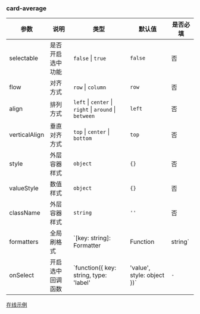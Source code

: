 ### card-average
| 参数 | 说明     | 类型                                                        | 默认值 | 是否必填 |
| ---- | -------- | ----------------------------------------------------------- | ------ | -------- |
| selectable | 是否开启选中功能 | `false` \| `true` | `false`      | 否       |
| flow | 对齐方式 | `row` \| `column` | `row`      | 否       |
| align | 排列方式 | `left` \| `center` \| `right` \| `around` \| `between`  | `left` | 否       |
| verticalAlign | 垂直对齐方式 | `top` \| `center` \| `bottom` | `top`  | 否       |
| style | 外层容器样式 | `object`   | `{}`   | 否       |
| valueStyle | 数值样式 | `object` | `{}`   | 否       |
| className | 外层容器样式 | `string` | `''`      | 否       |
| formatters | 全局刷格式 | `[key: string]: Formatter | Function | string`  | `{}` | 否       |
| onSelect | 开启选中回调函数 | `function({ key: string, type: 'label' | 'value', style: object })` | `-` | 否 |

[在线示例](/rocket-chart-gallery/example/play#card-average)